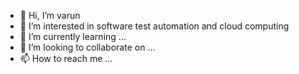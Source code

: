 - 👋 Hi, I’m varun
- 👀 I’m interested in software test automation and cloud computing 
- 🌱 I’m currently learning ...
- 💞️ I’m looking to collaborate on ...
- 📫 How to reach me ...

<!---
varunh8892/varunh8892 is a ✨ special ✨ repository because its `README.md` (this file) appears on your GitHub profile.
You can click the Preview link to take a look at your changes.
--->
